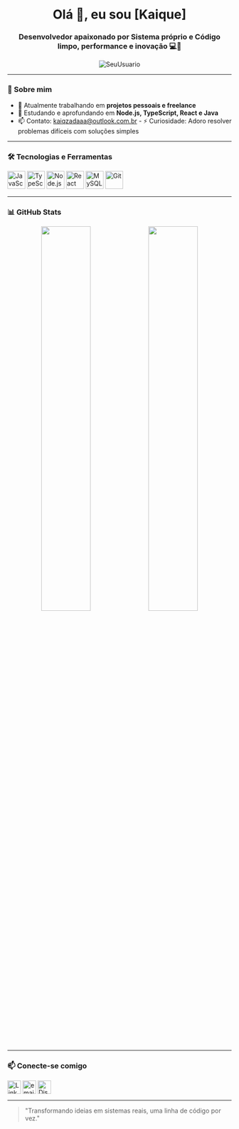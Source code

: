 <h1 align="center">Olá 👋, eu sou [Kaique]</h1>
<h3 align="center">Desenvolvedor apaixonado por Sistema próprio e Código limpo, performance e inovação 💻🚀</h3>

<p align="center">
  <img src="https://komarev.com/ghpvc/?username=SeuUsuario&label=Profile%20views&color=0e75b6&style=flat" alt="SeuUsuario" />
</p>

---

### 🧠 Sobre mim

- 🔭 Atualmente trabalhando em **projetos pessoais e freelance**
- 🌱 Estudando e aprofundando em **Node.js, TypeScript, React e Java**
- 📫 Contato: [kaiqzadaaa@outlook.com.br](mailto:kaiqzadaaa@outlook.com.br) - ⚡ Curiosidade: Adoro resolver problemas difíceis com soluções simples

---

### 🛠️ Tecnologias e Ferramentas

<p align="left">
  <img src="https://cdn.jsdelivr.net/gh/devicons/devicon/icons/javascript/javascript-original.svg" alt="JavaScript" width="40" height="40"/>
  <img src="https://cdn.jsdelivr.net/gh/devicons/devicon/icons/typescript/typescript-original.svg" alt="TypeScript" width="40" height="40"/>
  <img src="https://cdn.jsdelivr.net/gh/devicons/devicon/icons/nodejs/nodejs-original.svg" alt="Node.js" width="40" height="40"/>
  <img src="https://cdn.jsdelivr.net/gh/devicons/devicon/icons/react/react-original.svg" alt="React" width="40" height="40"/>
  <img src="https://cdn.jsdelivr.net/gh/devicons/devicon/icons/mysql/mysql-original.svg" alt="MySQL" width="40" height="40"/>
  <img src="https://cdn.jsdelivr.net/gh/devicons/devicon/icons/git/git-original.svg" alt="Git" width="40" height="40"/>
</p>

---

### 📊 GitHub Stats

<div align="center">
  <img src="https://github-readme-stats.vercel.app/api?username=SeuUsuario&show_icons=true&theme=radical" width="47%" />
  <img src="https://github-readme-streak-stats.herokuapp.com?user=kaiqzadaa&theme=radical" width="47%" />
</div>

---

### 📫 Conecte-se comigo

<p align="left">
  <a href="https://linkedin.com/in/seu-perfil" target="_blank"><img align="center" src="https://cdn.jsdelivr.net/gh/devicons/devicon/icons/linkedin/linkedin-original.svg" alt="LinkedIn" height="30" width="30" /></a>
  <a href="mailto:kaiqzadaaa@outlook.com.br"><img align="center" src="https://cdn-icons-png.flaticon.com/512/732/732200.png" alt="email" height="30" width="30" /></a>
  <a href="https://discord.com/users/763385009347493918"><img align="center" src="https://cdn-icons-png.flaticon.com/512/2111/2111370.png" alt="Discord" height="30" width="30" /></a>
</p>

---

> "Transformando ideias em sistemas reais, uma linha de código por vez."
